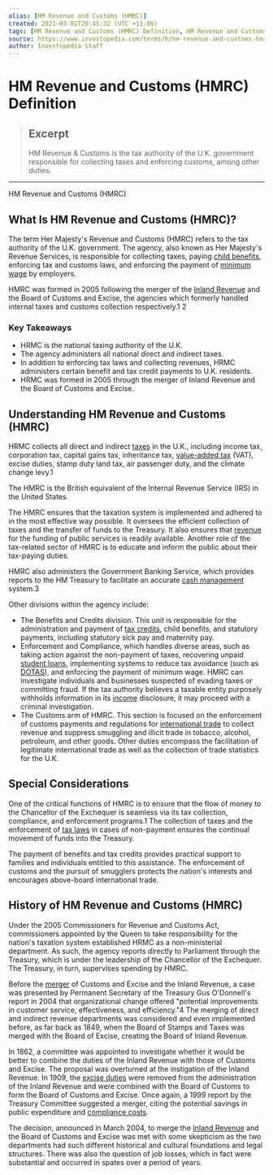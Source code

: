 ```yaml
---
alias: [HM Revenue and Customs (HMRC)]
created: 2021-03-02T20:45:32 (UTC +11:00)
tags: [HM Revenue and Customs (HMRC) Definition, HM Revenue and Customs (HMRC)]
source: https://www.investopedia.com/terms/h/hm-revenue-and-customs-hmrc.asp
author: Investopedia Staff
---
```


# HM Revenue and Customs (HMRC) Definition

> ## Excerpt
> HM Revenue & Customs is the tax authority of the U.K. government responsible for collecting taxes and enforcing customs, among other duties.

---

HM Revenue and Customs (HMRC)
## What Is HM Revenue and Customs (HMRC)?

The term Her Majesty's Revenue and Customs (HMRC) refers to the tax authority of the U.K. government. The agency, also known as Her Majesty's Revenue Services, is responsible for collecting taxes, paying [child benefits](https://www.investopedia.com/terms/c/childtaxcredit.asp), enforcing tax and customs laws, and enforcing the payment of [minimum wage](https://www.investopedia.com/terms/m/minimum_wage.asp) by employers.

HMRC was formed in 2005 following the merger of the [Inland Revenue](https://www.investopedia.com/terms/i/inland-revenue.asp) and the Board of Customs and Excise, the agencies which formerly handled internal taxes and customs collection respectively.1 2

### Key Takeaways

-   HRMC is the national taxing authority of the U.K.
-   The agency administers all national direct and indirect taxes.
-   In addition to enforcing tax laws and collecting revenues, HRMC administers certain benefit and tax credit payments to U.K. residents.
-   HRMC was formed in 2005 through the merger of Inland Revenue and the Board of Customs and Excise.

## Understanding HM Revenue and Customs (HMRC)

HRMC collects all direct and indirect [taxes](https://www.investopedia.com/terms/t/taxes.asp) in the U.K., including income tax, corporation tax, capital gains tax, inheritance tax, [value-added tax](https://www.investopedia.com/terms/v/valueaddedtax.asp) (VAT), excise duties, stamp duty land tax, air passenger duty, and the climate change levy.1

The HMRC is the British equivalent of the Internal Revenue Service (IRS) in the United States.

The HMRC ensures that the taxation system is implemented and adhered to in the most effective way possible. It oversees the efficient collection of taxes and the transfer of funds to the Treasury. It also ensures that [revenue](https://www.investopedia.com/terms/r/revenue.asp) for the funding of public services is readily available. Another role of the tax-related sector of HMRC is to educate and inform the public about their tax-paying duties.

HMRC also administers the Government Banking Service, which provides reports to the HM Treasury to facilitate an accurate [cash management](https://www.investopedia.com/terms/c/cash-management.asp) system.3

Other divisions within the agency include:

-   The Benefits and Credits division. This unit is responsible for the administration and payment of [tax credits](https://www.investopedia.com/terms/t/taxcredit.asp), child benefits, and statutory payments, including statutory sick pay and maternity pay.
-   Enforcement and Compliance, which handles diverse areas, such as taking action against the non-payment of taxes, recovering unpaid [student loans](https://www.investopedia.com/student-loans-4689727), implementing systems to reduce tax avoidance (such as [DOTAS](https://www.investopedia.com/terms/d/dotas-disclosure-tax-avoidance-schemes.asp)), and enforcing the payment of minimum wage. HMRC can investigate individuals and businesses suspected of evading taxes or committing fraud. If the tax authority believes a taxable entity purposely withholds information in its [income](https://www.investopedia.com/terms/i/income.asp) disclosure, it may proceed with a criminal investigation.
-   The Customs arm of HMRC. This section is focused on the enforcement of customs payments and regulations for [international trade](https://www.investopedia.com/insights/what-is-international-trade/) to collect revenue and suppress smuggling and illicit trade in tobacco, alcohol, petroleum, and other goods. Other duties encompass the facilitation of legitimate international trade as well as the collection of trade statistics for the U.K.

## Special Considerations

One of the critical functions of HMRC is to ensure that the flow of money to the Chancellor of the Exchequer is seamless via its tax collection, compliance, and enforcement programs.1 The collection of taxes and the enforcement of [tax laws](https://www.investopedia.com/tax-laws-4689794) in cases of non-payment ensures the continual movement of funds into the Treasury.

The payment of benefits and tax credits provides practical support to families and individuals entitled to this assistance. The enforcement of customs and the pursuit of smugglers protects the nation's interests and encourages above-board international trade.

## History of HM Revenue and Customs (HMRC)

Under the 2005 Commissioners for Revenue and Customs Act, commissioners appointed by the Queen to take responsibility for the nation's taxation system established HRMC as a non-ministerial department. As such, the agency reports directly to Parliament through the Treasury, which is under the leadership of the Chancellor of the Exchequer. The Treasury, in turn, supervises spending by HMRC.

Before the [merger](https://www.investopedia.com/terms/m/merger.asp) of Customs and Excise and the Inland Revenue, a case was presented by Permanent Secretary of the Treasury Gus O'Donnell's report in 2004 that organizational change offered "potential improvements in customer service, effectiveness, and efficiency."4 The merging of direct and indirect revenue departments was considered and even implemented before, as far back as 1849, when the Board of Stamps and Taxes was merged with the Board of Excise, creating the Board of Inland Revenue. 

In 1862, a committee was appointed to investigate whether it would be better to combine the duties of the Inland Revenue with those of Customs and Excise. The proposal was overturned at the instigation of the Inland Revenue. In 1909, the [excise duties](https://www.investopedia.com/terms/e/excisetax.asp) were removed from the administration of the Inland Revenue and were combined with the Board of Customs to form the Board of Customs and Excise. Once again, a 1999 report by the Treasury Committee suggested a merger, citing the potential savings in public expenditure and [compliance costs](https://www.investopedia.com/terms/c/compliance-cost.asp).

The decision, announced in March 2004, to merge the [Inland Revenue](https://www.investopedia.com/terms/i/inland-revenue.asp) and the Board of Customs and Excise was met with some skepticism as the two departments had such different historical and cultural foundations and legal structures. There was also the question of job losses, which in fact were substantial and occurred in spates over a period of years.
